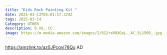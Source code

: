 ```yaml
---
title: "Kids Rock Painting Kit "
date: 2025-03-13T05:01:17.324Z
tags: 2025-03-14
Category: OTHER
description: 9.XX, CC
image: https://m.media-amazon.com/images/I/812+xR9XGoL._AC_SL1500_.jpg
---
```

https://amzlink.to/az0JPcgvi78Qu   AD